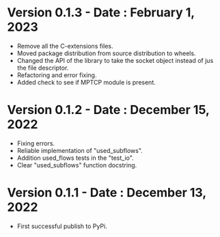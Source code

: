 # Version 0.1.3 - Date : February 1, 2023
- Remove all the C-extensions files.
- Moved package distribution from source distribution to wheels.
- Changed the API of the library to take the socket object instead of jus the file descriptor.
- Refactoring and error fixing.
- Added check to see if MPTCP module is present.

# Version 0.1.2 - Date : December 15, 2022
- Fixing errors.
- Reliable implementation of "used_subflows".
- Addition used_flows tests in the "test_io".
- Clear "used_subflows" function docstring. 

# Version 0.1.1 - Date : December 13, 2022
- First successful publish to PyPi.